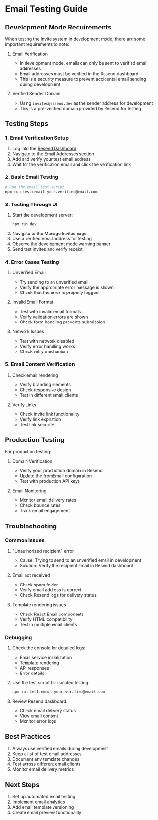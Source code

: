 # Email Testing Guide

## Development Mode Requirements

When testing the invite system in development mode, there are some important requirements to note:

1. Email Verification
   - In development mode, emails can only be sent to verified email addresses
   - Email addresses must be verified in the Resend dashboard
   - This is a security measure to prevent accidental email sending during development

2. Verified Sender Domain
   - Using `invites@resend.dev` as the sender address for development
   - This is a pre-verified domain provided by Resend for testing

## Testing Steps

### 1. Email Verification Setup
1. Log into the [Resend Dashboard](https://resend.com/dashboard)
2. Navigate to the Email Addresses section
3. Add and verify your test email address
4. Wait for the verification email and click the verification link

### 2. Basic Email Testing
```bash
# Run the email test script
npm run test:email your.verified@email.com
```

### 3. Testing Through UI
1. Start the development server:
   ```bash
   npm run dev
   ```
2. Navigate to the Manage Invites page
3. Use a verified email address for testing
4. Observe the development mode warning banner
5. Send test invites and verify receipt

### 4. Error Cases Testing
1. Unverified Email
   - Try sending to an unverified email
   - Verify the appropriate error message is shown
   - Check that the error is properly logged

2. Invalid Email Format
   - Test with invalid email formats
   - Verify validation errors are shown
   - Check form handling prevents submission

3. Network Issues
   - Test with network disabled
   - Verify error handling works
   - Check retry mechanism

### 5. Email Content Verification
1. Check email rendering
   - Verify branding elements
   - Check responsive design
   - Test in different email clients

2. Verify Links
   - Check invite link functionality
   - Verify link expiration
   - Test link security

## Production Testing

For production testing:

1. Domain Verification
   - Verify your production domain in Resend
   - Update the fromEmail configuration
   - Test with production API keys

2. Email Monitoring
   - Monitor email delivery rates
   - Check bounce rates
   - Track email engagement

## Troubleshooting

### Common Issues

1. "Unauthorized recipient" error
   - Cause: Trying to send to an unverified email in development
   - Solution: Verify the recipient email in Resend dashboard

2. Email not received
   - Check spam folder
   - Verify email address is correct
   - Check Resend logs for delivery status

3. Template rendering issues
   - Check React Email components
   - Verify HTML compatibility
   - Test in multiple email clients

### Debugging

1. Check the console for detailed logs:
   - Email service initialization
   - Template rendering
   - API responses
   - Error details

2. Use the test script for isolated testing:
   ```bash
   npm run test:email your.verified@email.com
   ```

3. Review Resend dashboard:
   - Check email delivery status
   - View email content
   - Monitor error logs

## Best Practices

1. Always use verified emails during development
2. Keep a list of test email addresses
3. Document any template changes
4. Test across different email clients
5. Monitor email delivery metrics

## Next Steps

1. Set up automated email testing
2. Implement email analytics
3. Add email template versioning
4. Create email preview functionality